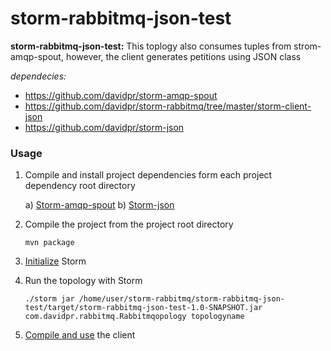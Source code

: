 storm-rabbitmq-json-test
========================

**storm-rabbitmq-json-test:** This toplogy also consumes tuples from strom-amqp-spout, however, the client generates petitions using JSON class
  
  *dependecies:*
  
  * https://github.com/davidpr/storm-amqp-spout
  * https://github.com/davidpr/storm-rabbitmq/tree/master/storm-client-json
  * https://github.com/davidpr/storm-json

### Usage

1. Compile and install project dependencies form each project dependency root directory

    a) [Storm-amqp-spout](https://github.com/davidpr/storm-amqp-spout)
    b) [Storm-json](https://github.com/davidpr/storm-json)

2. Compile the project from the project root directory

     `mvn package`
    
3. [Initialize](https://github.com/davidpr/storm-tutorial/wiki/Single-node-installation#initializing-storm) Storm

4. Run the topology with Storm 

    `./storm jar /home/user/storm-rabbitmq/storm-rabbitmq-json-test/target/storm-rabbitmq-json-test-1.0-SNAPSHOT.jar`
    `com.davidpr.rabbitmq.Rabbitmqopology topologyname`
    
5. [Compile and use]() the client




  



